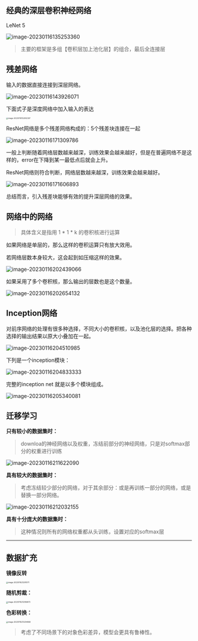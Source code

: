 ## 经典的深层卷积神经网络

LeNet 5

![image-20230116135253360](https://yoga-typora-photo.oss-cn-beijing.aliyuncs.com/typora_img/image-20230116135253360.png)

> 主要的框架是多组【卷积层加上池化层】的组合，最后全连接层

## 残差网络

输入的数据直接连接到深层网络。

![image-20230116143926071](https://yoga-typora-photo.oss-cn-beijing.aliyuncs.com/typora_img/image-20230116143926071.png)

下面式子是深度网络中加入输入的表达

<img src="https://yoga-typora-photo.oss-cn-beijing.aliyuncs.com/typora_img/image-20230116152902397.png" alt="image-20230116152902397" style="zoom:33%;" />

ResNet网络是多个残差网络构成的：5个残差块连接在一起

![image-20230116171309786](https://yoga-typora-photo.oss-cn-beijing.aliyuncs.com/typora_img/image-20230116171309786.png)

一般上判断随着网络层数越来越深，训练效果会越来越好，但是在普遍网络不是这样的，error在下降到某一最低点后就会上升。

ResNet网络则符合判断，网络层数越来越深，训练效果会越来越好。

![image-20230116171606893](https://yoga-typora-photo.oss-cn-beijing.aliyuncs.com/typora_img/image-20230116171606893.png)

总结而言，引入残差块能够有效的提升深层网络的效果。

## 网络中的网络

>具体含义是指用 1 * 1 * k  的卷积核进行运算

如果网络是单层的，那么这样的卷积运算只有放大效用。

 若网络层数本身较大，这会起到如压缩这样的效果。

![image-20230116202439066](https://yoga-typora-photo.oss-cn-beijing.aliyuncs.com/typora_img/image-20230116202439066.png)

如果采用了多个卷积核，那么输出的层数也是这个数量。

![image-20230116202654132](https://yoga-typora-photo.oss-cn-beijing.aliyuncs.com/typora_img/image-20230116202654132.png)

## Inception网络

对前序网络的处理有很多种选择，不同大小的卷积核，以及池化层的选择。把各种选择的输出结果以原大小叠加在一起。

![image-20230116204510985](https://yoga-typora-photo.oss-cn-beijing.aliyuncs.com/typora_img/image-20230116204510985.png)

下列是一个inception模块：

![image-20230116204833333](https://yoga-typora-photo.oss-cn-beijing.aliyuncs.com/typora_img/image-20230116204833333.png)

完整的inception net 就是以多个模块组成。

![image-20230116205340081](https://yoga-typora-photo.oss-cn-beijing.aliyuncs.com/typora_img/image-20230116205340081.png)



## 迁移学习

**只有较小的数据集时：**

> downloa的神经网络以及权重，冻结前部分的神经网络，只是对softmax部分的权重进行训练

![image-20230116211622090](https://yoga-typora-photo.oss-cn-beijing.aliyuncs.com/typora_img/image-20230116211622090.png)



**具有较大的数据集时：**

> 考虑冻结较少部分的网络，对于其余部分：或是再训练一部分的网络，或是替换一部分网络。

![image-20230116212032155](https://yoga-typora-photo.oss-cn-beijing.aliyuncs.com/typora_img/image-20230116212032155.png)



**具有十分庞大的数据集时：**

> 这种情况则所有的网络权重都从头训练，设置对应的softmax层

---

## 数据扩充

 **镜像反转**

<img src="https://yoga-typora-photo.oss-cn-beijing.aliyuncs.com/typora_img/image-20230116212915171.png" alt="image-20230116212915171" style="zoom:33%;" />

**随机剪裁：**

<img src="https://yoga-typora-photo.oss-cn-beijing.aliyuncs.com/typora_img/image-20230116212958873.png" alt="image-20230116212958873" style="zoom:33%;" />

**色彩转换：**

<img src="https://yoga-typora-photo.oss-cn-beijing.aliyuncs.com/typora_img/image-20230116213204968.png" alt="image-20230116213204968" style="zoom:33%;" />

> 考虑了不同场景下的对象色彩差异，模型会更具有鲁棒性。